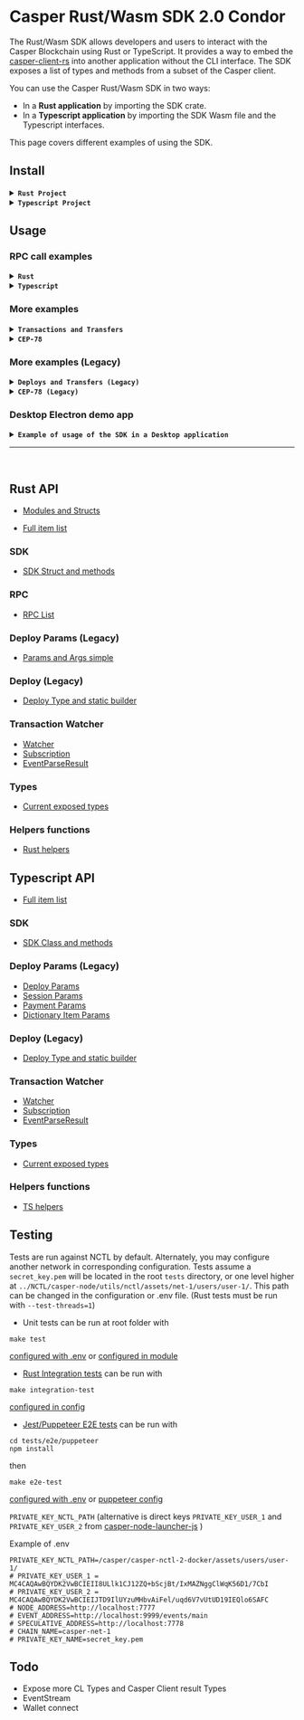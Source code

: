 # Casper Rust/Wasm SDK 2.0 Condor

The Rust/Wasm SDK allows developers and users to interact with the Casper Blockchain using Rust or TypeScript. It provides a way to embed the [casper-client-rs](https://github.com/casper-ecosystem/casper-client-rs) into another application without the CLI interface. The SDK exposes a list of types and methods from a subset of the Casper client.

You can use the Casper Rust/Wasm SDK in two ways:

- In a <strong>Rust application</strong> by importing the SDK crate.
- In a <strong>Typescript application</strong> by importing the SDK Wasm file and the Typescript interfaces.

This page covers different examples of using the SDK.

## Install

<details>
  <summary><strong><code>Rust Project</code></strong></summary>

## Rust Project

Add the SDK as a dependency of your project:

> Cargo.toml

```toml
casper-rust-wasm-sdk = { version = "2.0.0", git = "https://github.com/casper-ecosystem/rustSDK.git" }
```

## Usage

> main.rs

```rust
use casper_rust_wasm_sdk::{types::verbosity::Verbosity, SDK};

let sdk = SDK::new(
  Some("https://rpc.testnet.casperlabs.io".to_string()),
  Some(Verbosity::High)
);
```

</details>

<details>
  <summary><strong><code>Typescript Project</code></strong></summary>

## Typescript Project

You can directly use the content of the [pkg folder](pkg/) for a browser project or [pkg-nodejs](pkg-nodejs/) for a Node project.

Or you can use the [TODO][npm package](https://todo)

#### Build package with Wasm pack

If you want to compile the Wasm package from Rust you may need to install `wasm-pack` for ease of use.

```shell
curl https://rustwasm.github.io/wasm-pack/installer/init.sh -sSf | sh
```

```shell
$ make prepare
$ make pack
```

This will create a `pkg` and `pkg-nodejs` containing the Typescript interfaces. You can find more details about building the SDK for Javascript with `wasm-pack` in the [wasm-pack documention](https://rustwasm.github.io/docs/wasm-pack/commands/build.html).

This folder contains a Wasm binary, a JS wrapper file, Typescript types definitions, and a package.json file that you can load in your project.

```shell
$ tree pkg
pkg
├── casper_rust_wasm_sdk_bg.wasm
├── casper_rust_wasm_sdk_bg.wasm.d.ts
├── casper_rust_wasm_sdk.d.ts
├── casper_rust_wasm_sdk.js
├── LICENSE
├── package.json
└── README.md
```

## Usage

<details>
  <summary><strong><code>React</code></strong></summary>

## Web React

> package.json

```json
{
  "name": "my-react-app",
  "dependencies": {
    // This path is relative
    "casper-sdk": "file:pkg", // [TODO] Npm package
    ...
}
```

The React app needs to load the Wasm file through a dedicated `init()` method as per this example:

> App.tsx

```ts
import init, {
  SDK,
  Verbosity,
} from 'casper-sdk';

const node_address = 'https://rpc.testnet.casperlabs.io';
const verbosity = Verbosity.High;

function App() {
  const [wasm, setWasm] = useState(false);
  const fetchWasm = async () => {
    await init();
    setWasm(true);
  };

  useEffect(() => {
    initApp(); // take care here to initiate app only once and not on every effect
  }, []);

  const initApp = async () => {
  if (!wasm) {
    await fetchWasm();
  };

  const sdk = new SDK(node_address, verbosity);
  console.log(sdk);
  ...
}
```

#### Frontend React example

You can look at a very basic example of usage in the [React example app](examples/frontend/react/src/App.tsx).

```shell
$ cd ./examples/frontend/react
$ npm install
$ npm start
```

</details>
<details>
  <summary><strong><code>Angular</code></strong></summary>

## Web Angular

> package.json

```json
{
  "name": "my-angular-app",
  "dependencies": {
    // This path is relative
    "casper-sdk": "file:pkg", // [TODO] Npm package
    ...
}
```

The Angular app needs to load the Wasm file through a dedicated `init()` method as per this example. You can import it into a component through a service but it is advised to import it through a factory with the injection token [APP_INITIALIZER](https://angular.io/api/core/APP_INITIALIZER).

> wasm.factory.ts

```js
import init, { SDK, Verbosity } from 'casper-sdk';

export const SDK_TOKEN = new InjectionToken() < SDK > 'SDK';
export const WASM_ASSET_PATH =
  new InjectionToken() < string > 'wasm_asset_path';
export const NODE_ADDRESS = new InjectionToken() < string > 'node_address';
export const VERBOSITY = new InjectionToken() < Verbosity > 'verbosity';

type Params = {
  wasm_asset_path: string,
  node_address: string,
  verbosity: Verbosity,
};

export const fetchWasmFactory = async (params: Params): Promise<SDK> => {
  const wasm = await init(params.wasm_asset_path);
  return new SDK(params.node_address, params.verbosity);
};
```

> wasm.module.ts

```ts
import { NgModule } from '@angular/core';
import { CommonModule } from '@angular/common';
import { SDK_TOKEN, fetchWasmFactory, provideSafeAsync } from './wasm.factory';

const providers = provideSafeAsync(SDK_TOKEN, fetchWasmFactory);

@NgModule({
  imports: [CommonModule],
  providers,
})
export class WasmModule {}
```

You can look at a basic example of factory usage in the [Angular example app](examples/frontend/angular/libs/util/services/wasm/src/lib/wasm.factory.ts).

Add the SDK Wasm file to the assets of your project with the path parameter being ` wasm_asset_path:'assets/casper_rust_wasm_sdk_bg.wasm'`, Angular will then copy the file from `pkg` in `assets` on build making it available for the fetch Wasm factory.

> project.json

```json
"assets": [
  ...,
  {
    "input": "pkg",
    "glob": "casper_rust_wasm_sdk_bg.wasm",
    "output": "assets"
  }
]
```

#### Frontend Angular example

You can look at a more advanced example of usage in the [Angular example app](examples/frontend/angular/src/app/app.component.ts).

```shell
$ cd ./examples/frontend/angular
$ npm install
$ npm start
$ npm build
```

</details>

<details>
  <summary><strong><code>Node</code></strong></summary>

## Desktop Node

> package.json

```json
{
  "name": "my-node-app",
  "dependencies": {
    // This path is relative
    "casper-sdk": "file:pkg-nodejs", // [TODO] Npm package
    ...
}
```

The Node app loads the SDK with `require()`. You can find more details about building the SDK for [Node with wasm-pack](https://rustwasm.github.io/docs/wasm-bindgen/reference/deployment.html#nodejs).
Note that this method requires a version of Node.js with WebAssembly support, which is currently Node 8 and above.

> index.ts

```ts
// with require
const casper_sdk = require('casper-sdk');
const { SDK } = casper_sdk;

// or with import
import { SDK } from 'casper-sdk';

const node_address = 'https://rpc.integration.casperlabs.io';
const sdk = new SDK(node_address);
console.log(sdk);
```

#### Desktop Node example

You can look at a very basic example of usage in the [Node example app](examples/desktop/node/index.ts).

```shell
$ cd ./examples/desktop/node
$ npm install
$ npm start
```

</details>

</details>

## Usage

### RPC call examples

<details>
  <summary><strong><code>Rust</code></strong></summary>
<br>

You can find all RPC methods on the [RPC doc](https://casper-ecosystem.github.io/rustSDK/juliet/api-rust/casper_rust_wasm_sdk/rpcs/). Below are several examples of RPC methods intended for use on Testnet.

#### Get transaction by transaction hash

```rust
use casper_rust_wasm_sdk::types::{
    transaction::Transaction, transaction_hash::TransactionHash,
};

let transaction_hash =
    TransactionHash::new("a8778b2e4bd1ad02c168329a1f6f3674513f4d350da1b5f078e058a3422ad0b9")
        .unwrap();

let finalized_approvals = true;
let get_transaction = sdk
    .get_transaction(transaction_hash, Some(finalized_approvals), None, None)
    .await;

let transaction: Transaction = get_transaction.unwrap().result.transaction.into();
let timestamp = transaction.timestamp();
let header = transaction.header();
let hash = transaction.hash();
println!("{timestamp} {header} {hash}");
```

#### Get deploy by deploy hash (legacy)

```rust
use casper_rust_wasm_sdk::types::deploy_hash::DeployHash;

let deploy_hash =
    DeployHash::new("a8778b2e4bd1ad02c168329a1f6f3674513f4d350da1b5f078e058a3422ad0b9")
        .unwrap();

let finalized_approvals = true;
let get_deploy = sdk
    .get_deploy(deploy_hash, Some(finalized_approvals), None, None)
    .await;

let deploy = get_deploy.unwrap().result.deploy;
let deploy_header = deploy.header();
let timestamp = deploy_header.timestamp();
println!("{timestamp}");
```

#### Get auction state information

```rust
let get_auction_info = sdk.get_auction_info(None, None, None).await;

let auction_state = get_auction_info.unwrap().result.auction_state;
let state_root_hash = auction_state.state_root_hash();
println!("{:?}", state_root_hash);
let block_height = auction_state.block_height();
println!("{block_height}");
```

#### Get peers from the network

```rust
let get_peers = sdk.get_peers(None, None).await;

let peers = get_peers.unwrap().result.peers;
for peer in &peers {
    println!("{:?}", peer)
}
```

#### Get the latest block information

```rust
let get_block = sdk.get_block(None, None, None).await;

let get_block = sdk.get_block(None, None, None).await;

let block = get_block.unwrap().result.block.unwrap();
let block_hash = block.hash();
println!("{:?}", block_hash);
```

You can find more examples by reading [Rust integration tests](./tests/integration/rust/).

</details>

<details>
  <summary><strong><code>Typescript</code></strong></summary>
<br>

You can find all RPC methods on the [RPC doc](https://casper-ecosystem.github.io/rustSDK/juliet/api-wasm/classes/SDK.html). Below are several examples of RPC methods intended for use on Testnet.

#### Get transaction by transaction hash

```ts
import { Transaction } from 'casper-sdk';

const transaction_hash_as_string =
  '94b3e6253a4448138fb8b637bd0ca0604270d2f5664f7c221d67eae568fcd668';
const finalized_approvals = true;

const get_transaction_options = sdk.get_transaction_options({
  transaction_hash_as_string,
  finalized_approvals,
});

const transaction_result = await sdk.get_transaction(get_transaction_options);

const transaction: Transaction = transaction_result.transaction;
const timestamp = transaction.timestamp();
const header = transaction.header();
const hash = transaction.hash.toString();
console.log(timestamp, header, hash);
```

#### Get deploy by deploy hash (legacy)

```ts
import { Deploy } from 'casper-sdk';

const deploy_hash_as_string =
  'a8778b2e4bd1ad02c168329a1f6f3674513f4d350da1b5f078e058a3422ad0b9';
const finalized_approvals = true;

const get_deploy_options = sdk.get_deploy_options({
  deploy_hash_as_string,
  finalized_approvals,
});

const deploy_result = await sdk.get_deploy(get_deploy_options);

const deploy: Deploy = deploy_result.deploy;
const timestamp = deploy.timestamp();
const header = deploy.toJson().header; // DeployHeader type not being exposed right now by the SDK you can convert every type to JSON
console.log(timestamp, header);
```

#### Get auction state information

```ts
const get_auction_info = await sdk.get_auction_info();

const auction_state = get_auction_info.auction_state;
const state_root_hash = auction_state.state_root_hash.toString();
const block_height = auction_state.block_height.toString();
console.log(state_root_hash, block_height);
```

#### Get peers from the network

```ts
const get_peers = await sdk.get_peers();

const peers = get_peers.peers;
peers.forEach((peer) => {
  console.log(peer);
});
```

#### Get the latest block information

```ts
const get_block = await sdk.get_block();

let block = get_block.block;
let block_hash = block.hash;
console.log(block_hash);
```

You can find more examples in the [Angular example app](examples/frontend/angular/src/app/app.component.ts) or in the [React example app](examples/frontend/react/src/App.tsx) or by reading [Puppeteer e2e tests](./tests/e2e/).

</details>

### More examples

<details>
  <summary><strong><code>Transactions and Transfers</code></strong></summary>
<br>

<details>
    <summary>Making a <strong>Transfer</strong> transaction</summary>

#### Rust

```rust
use casper_rust_wasm_sdk::types::deploy_params::{
    deploy_str_params::DeployStrParams, payment_str_params::PaymentStrParams,
};

pub const CHAIN_NAME: &str = "integration-test";
pub const PUBLIC_KEY: &str =
    "0169d8d607f3ba04c578140398ceb1bd5296c653f965256bd7097982b9026c5129";
pub const PAYMENT_AMOUNT: &str = "100000000";
pub const TRANSFER_AMOUNT: &str = "2500000000";
pub const TTL: &str = "1h";
pub const TARGET_ACCOUNT: &str =
    "018f2875776bc73e416daf1cf0df270efbb52becf1fc6af6d364d29d61ae23fe44";

let transaction_params = TransactionStrParams::default();
transaction_params.set_chain_name(CHAIN_NAME);
transaction_params.set_initiator_addr(PUBLIC_KEY);
transaction_params.set_ttl(Some(TTL.to_string()));

let make_transfer_transaction = sdk
    .make_transfer_transaction(
        None, // optional maybe_source
        TARGET_ACCOUNT,
        TRANSFER_AMOUNT,
        transaction_params,
        None, // optional transfer_id
    )
    .unwrap();
println!("{:?}", make_transfer_transaction.timestamp());
```

#### Typescript

```ts
import { DeployStrParams, PaymentStrParams, getTimestamp } from 'casper-sdk';

const chain_name = 'integration-test';
const public_key =
  '0169d8d607f3ba04c578140398ceb1bd5296c653f965256bd7097982b9026c5129';
const private_key = undefined;
const timestamp = getTimestamp(); // or Date.now().toString(); // or undefined
const ttl = '1h'; // or undefined
const payment_amount = '100000000';
const transfer_amount = '2500000000';
const target_account =
  '0187adb3e0f60a983ecc2ddb48d32b3deaa09388ad3bc41e14aeb19959ecc60b54';

const transaction_params = new TransactionStrParams(
  chain_name,
  public_key,
  private_key,
  timestamp,
  ttl
);

const make_transfer_transaction = sdk.make_transfer_transaction(
  undefined, // Optional maybe_source
  target_account,
  transfer_amount,
  transaction_params
);
const make_transfer_transaction_as_json = make_transfer_transaction.toJson();
console.log(make_transfer_transaction_as_json);
```

</details>

<details>
    <summary>Sending a <strong>Transfer</strong> transaction (alias for: make + put)</summary>
<br>

Sends a [`Transfer Transaction`] to the network for execution. (Alias for make_transfer_transaction + put_transaction)

#### Rust

```rust
use casper_rust_wasm_sdk::types::deploy_params::{
    deploy_str_params::DeployStrParams, payment_str_params::PaymentStrParams,
};

pub const CHAIN_NAME: &str = "integration-test";
pub const PUBLIC_KEY: &str =
    "0169d8d607f3ba04c578140398ceb1bd5296c653f965256bd7097982b9026c5129";
pub const PRIVATE_KEY: &str = r#"-----BEGIN PRIVATE KEY-----
-----END PRIVATE KEY-----"#;
pub const PAYMENT_AMOUNT: &str = "100000000";
pub const TRANSFER_AMOUNT: &str = "2500000000";
pub const TTL: &str = "1h";
pub const TARGET_ACCOUNT: &str =
    "018f2875776bc73e416daf1cf0df270efbb52becf1fc6af6d364d29d61ae23fe44";

let transaction_params = TransactionStrParams::default();
transaction_params.set_chain_name(CHAIN_NAME);
transaction_params.set_secret_key(PRIVATE_KEY);
transaction_params.set_ttl(Some(TTL.to_string()));

let transfer = sdk
    .transfer_transaction(
        None, // optional maybe_source
        TARGET_ACCOUNT,
        TRANSFER_AMOUNT,
        transaction_params,
        None, // optional transfer_id
        None,
        None,
    )
    .await;
println!("{:?}", transfer.as_ref().unwrap().result.transaction_hash);
```

#### Typescript

```ts
import {
  Transaction,
  TransactionStrParams,
  TransactionBuilderParams,
  getTimestamp,
} from 'casper-sdk';

const chain_name = 'casper-net-1';
const public_key =
  '0169d8d607f3ba04c578140398ceb1bd5296c653f965256bd7097982b9026c5129';
const private_key = `-----BEGIN PRIVATE KEY-----
-----END PRIVATE KEY-----`;
const timestamp = getTimestamp(); // or Date.now().toString(); // or undefined
const ttl = '1h'; // or undefined
const payment_amount = '100000000';
const transfer_amount = '2500000000';
const target_account =
  '0187adb3e0f60a983ecc2ddb48d32b3deaa09388ad3bc41e14aeb19959ecc60b54';

const transaction_params = new TransactionStrParams(
  chain_name,
  public_key,
  private_key,
  timestamp,
  ttl
);

const transfer_transaction_result = await sdk.transfer_transaction(
  undefined, // Optional maybe_source
  transfer_amount,
  target_account,
  transaction_params
);
const transfer_transaction_result_as_json =
  transfer_transaction_result.toJson();
console.log(transfer_transaction_result_as_json);
```

</details>

<details>
    <summary>Making a <strong>Session</strong> transaction</summary>

#### Rust

```rust
use casper_rust_wasm_sdk::types::transaction_params::transaction_str_params::TransactionStrParams;

pub const CHAIN_NAME: &str = "integration-test";
pub const PUBLIC_KEY: &str =
    "0169d8d607f3ba04c578140398ceb1bd5296c653f965256bd7097982b9026c5129";
pub const PAYMENT_AMOUNT: &str = "5000000000";
pub const CONTRACT_HASH: &str =
    "hash-5be5b0ef09a7016e11292848d77f539e55791cb07a7012fbc336b1f92a4fe743";
pub const ENTRY_POINT: &str = "set_variables";
pub const TTL: &str = "1h";

let transaction_params = TransactionStrParams::default();
transaction_params.set_chain_name(CHAIN_NAME);
transaction_params.set_initiator_addr(initiator_addr);
transaction_params.set_secret_key(PRIVATE_KEY);
transaction_params.set_ttl(Some(TTL.to_string()));
transaction_params.set_payment_amount(PAYMENT_AMOUNT);

let builder_params = TransactionBuilderParams::new_invocable_entity(CONTRACT_HASH, ENTRY_POINT);

let transaction = sdk
    .transaction(builder_params, transaction_params, None, None)
    .await;
println!(
    "{:?}",
    transaction.as_ref().unwrap().result.transaction_hash
);
```

#### Typescript

```ts
import {
  Transaction,
  TransactionStrParams,
  TransactionBuilderParams,
} from 'casper-sdk';

const chain_name = 'integration-test';
const public_key =
  '0169d8d607f3ba04c578140398ceb1bd5296c653f965256bd7097982b9026c5129';
const payment_amount = '5000000000';
const contract_hash =
  'hash-5be5b0ef09a7016e11292848d77f539e55791cb07a7012fbc336b1f92a4fe743';

const deploy_params = new DeployStrParams(chain_name, public_key);

const session_params = new SessionStrParams();
session_params.session_hash = contract_hash;
session_params.session_entry_point = 'set_variables';

const transaction_params = new TransactionStrParams(chain_name, public_key);
transaction_params.payment_amount = payment_amount;

let builder_params = TransactionBuilderParams.newInvocableEntity(
  contract_hash,
  entry_point
);

const transaction = sdk.make_transaction(builder_params, transaction_params);
const transaction_as_json = transaction.toJson();
console.log(transaction_as_json);
```

</details>

<details>
    <summary>Sending a <strong>Session</strong> transaction (alias for: make + put)</summary>
<br>

Sends a [`Transaction`] to the network for execution. (Alias for make_transaction + put_transaction)

#### Rust

```rust
let sdk = SDK::new(
    Some("http://127.0.0.1:11101".to_string()),
    Some(Verbosity::High),
);

use casper_rust_wasm_sdk::types::transaction_params::transaction_str_params::TransactionStrParams;

pub const CHAIN_NAME: &str = "casper-net-1";
pub const PUBLIC_KEY: &str =
    "0169d8d607f3ba04c578140398ceb1bd5296c653f965256bd7097982b9026c5129";
pub const PRIVATE_KEY: &str = r#"-----BEGIN PRIVATE KEY-----
-----END PRIVATE KEY-----"#;
pub const PAYMENT_AMOUNT: &str = "5000000000";
pub const CONTRACT_HASH: &str =
    "hash-6646c99b3327954b47035bbc31343d9d96a833a9fc9c8c6d809b29f2482b0abf";
pub const ENTRY_POINT: &str = "set_variables";
pub const TTL: &str = "1h";

let transaction_params = TransactionStrParams::default();
transaction_params.set_chain_name(CHAIN_NAME);
transaction_params.set_initiator_addr(initiator_addr);
transaction_params.set_secret_key(PRIVATE_KEY);
transaction_params.set_ttl(Some(TTL.to_string()));
transaction_params.set_payment_amount(PAYMENT_AMOUNT);

let builder_params = TransactionBuilderParams::new_invocable_entity(CONTRACT_HASH, ENTRY_POINT);

let transaction = Transaction::new_session(builder_params, transaction_params).unwrap();

let put_transaction = sdk.put_transaction(transaction, None, None).await;
println!(
    "{:?}",
    put_transaction.as_ref().unwrap().result.transaction_hash
);
```

#### Typescript

```ts
import {
  Transaction,
  TransactionStrParams,
  TransactionBuilderParams,
} from 'casper-sdk';

const chain_name = 'casper-net-1';
const public_key =
  '0169d8d607f3ba04c578140398ceb1bd5296c653f965256bd7097982b9026c5129';
const private_key = `-----BEGIN PRIVATE KEY-----
-----END PRIVATE KEY-----`;
const payment_amount = '5000000000';
const contract_hash =
  'hash-5be5b0ef09a7016e11292848d77f539e55791cb07a7012fbc336b1f92a4fe743';
const entry_point = 'set_variables';

const transaction_params = new TransactionStrParams(
  chain_name,
  public_key,
  private_key
);
transaction_params.payment_amount = payment_amount;
let builder_params = TransactionBuilderParams.newInvocableEntity(
  contract_hash,
  entry_point
);

const transaction_result = await sdk.transaction(
  builder_params,
  transaction_params
);
const transaction_result_as_json = transaction_result.toJson();
console.log(transaction_result_as_json);
```

</details>

<details>
    <summary><strong>Put</strong> Transaction</summary>

#### Rust

Puts a [`Transaction`] to the network for execution.

```rust
use casper_rust_wasm_sdk::types::transaction_params::transaction_str_params::TransactionStrParams;

pub const CHAIN_NAME: &str = "casper-net-1";
pub const PRIVATE_KEY: &str = r#"-----BEGIN PRIVATE KEY-----
-----END PRIVATE KEY-----"#;
let initiator_addr: &str = &public_key_from_secret_key(PRIVATE_KEY).unwrap();
pub const PAYMENT_AMOUNT: &str = "5000000000";
pub const CONTRACT_HASH: &str =
    "hash-6646c99b3327954b47035bbc31343d9d96a833a9fc9c8c6d809b29f2482b0abf";
pub const ENTRY_POINT: &str = "set_variables";
pub const TTL: &str = "1h";

let transaction_params = TransactionStrParams::default();
transaction_params.set_chain_name(CHAIN_NAME);
transaction_params.set_initiator_addr(initiator_addr); // sender account
transaction_params.set_secret_key(PRIVATE_KEY);
transaction_params.set_ttl(Some(TTL.to_string())); // optional TTL
transaction_params.set_payment_amount(PAYMENT_AMOUNT);

let builder_params = TransactionBuilderParams::new_invocable_entity(CONTRACT_HASH, ENTRY_POINT);

let transaction = Transaction::new_session(builder_params, transaction_params).unwrap();

let put_transaction = sdk.put_transaction(transaction, None, None).await;
println!(
    "{:?}",
    put_transaction.as_ref().unwrap().result.transaction_hash
);
```

Puts a [`Transfer Transaction`] to the network for execution.

```rust
use casper_rust_wasm_sdk::types::transaction_params::transaction_str_params::TransactionStrParams;

pub const CHAIN_NAME: &str = "casper-net-1";
pub const PRIVATE_KEY: &str = r#"-----BEGIN PRIVATE KEY-----
-----END PRIVATE KEY-----"#;
let initiator_addr: &str = &public_key_from_secret_key(PRIVATE_KEY).unwrap()
pub const PAYMENT_AMOUNT: &str = "100000000";
pub const TRANSFER_AMOUNT: &str = "2500000000";
pub const TARGET_ACCOUNT: &str =
    "018f2875776bc73e416daf1cf0df270efbb52becf1fc6af6d364d29d61ae23fe44";
pub const TTL: &str = "1h";

let transaction_params = TransactionStrParams::default();
transaction_params.set_chain_name(CHAIN_NAME);
transaction_params.set_initiator_addr(initiator_addr);
transaction_params.set_secret_key(PRIVATE_KEY);
transaction_params.set_ttl(TTL);

let transfer_transaction = Transaction::new_transfer(
    None,
    TARGET_ACCOUNT,
    TRANSFER_AMOUNT,
    None,
    transaction_params,
)
.unwrap();

let put_transaction = sdk.put_transaction(transfer_transaction, None, None).await;
println!(
    "{:?}",
    put_transaction.as_ref().unwrap().result.transaction_hash
);
```

#### Typescript

Puts a [`Transaction`] to the network for execution.

```ts
import {
  Transaction,
  TransactionStrParams,
  TransactionBuilderParams,
} from 'casper-sdk';

const chain_name = 'casper-net-1';
const public_key =
  '0169d8d607f3ba04c578140398ceb1bd5296c653f965256bd7097982b9026c5129';
const private_key = `-----BEGIN PRIVATE KEY-----
-----END PRIVATE KEY-----`;
const payment_amount = '5000000000';
const contract_hash =
  'hash-5be5b0ef09a7016e11292848d77f539e55791cb07a7012fbc336b1f92a4fe743';
const entry_point = 'set_variables';

const transaction_params = new TransactionStrParams(
  chain_name,
  public_key,
  private_key
);
transaction_params.payment_amount = payment_amount;

let builder_params = TransactionBuilderParams.newInvocableEntity(
  contract_hash,
  entry_point
);

const transaction = Transaction.newSession(builder_params, transaction_params);
const put_transaction_result = await sdk.put_transaction(transaction);
const put_transaction_result_as_json = put_transaction_result.toJson();
console.log(put_transaction_result_as_json);
```

Puts a [`Transfer Transaction`] to the network for execution.

```ts
import {
  Transaction,
  TransactionStrParams,
  TransactionBuilderParams,
} from 'casper-sdk';

const chain_name = 'casper-net-1';
const public_key =
  '0169d8d607f3ba04c578140398ceb1bd5296c653f965256bd7097982b9026c5129';
const private_key = `-----BEGIN PRIVATE KEY-----
-----END PRIVATE KEY-----`;
const payment_amount = '100000000';
const transfer_amount = '2500000000';
const target_account =
  '0187adb3e0f60a983ecc2ddb48d32b3deaa09388ad3bc41e14aeb19959ecc60b54';

const transfer_params = new TransactionStrParams(
  chain_name,
  public_key,
  private_key
);

const transfer_transaction = Transaction.newTransfer(
  undefined, // optional maybe_source
  target_account,
  transfer_amount,
  undefined, // optional transfer_id
  transfer_params
);

const put_transaction_result = await sdk.put_transaction(transfer_transaction);
const put_transaction_result_as_json = put_transaction_result.toJson();
console.log(put_transaction_result_as_json);
```

</details>

<details>
    <summary><strong>Sign</strong> Transaction</summary>

#### Rust

```rust
pub const PRIVATE_KEY: &str = "MC4CAQAwBQYDK2VwBCIEII8ULlk1CJ12ZQ+bScjBt/IxMAZNggClWqK56D1/7CbI";
... //  same code as 'Making a Session/Transfer Transaction' example
let unsigned_transaction = sdk.make_transaction(builder_params, transaction_params).unwrap();
let signed_transaction = sdk.sign_transaction(unsigned_transaction, PRIVATE_KEY);
```

#### Typescript

```ts
const private_key = 'MC4CAQAwBQYDK2VwBCIEII8ULlk1CJ12ZQ+bScjBt/IxMAZNggClWqK56D1/7CbI';
... //  same code as 'Making a Session/Transfer Transaction' example
const unsigned_transaction = sdk.make_transaction(builder_params, transaction_params);
const signed_transaction = unsigned_transaction.sign(private_key);
```

</details>

<details>
    <summary><strong>Wait</strong> Transaction</summary>

#### Rust

Developers using Rust can utilize the wait_transaction function to wait for a specific transaction event. This is achieved by providing the desired event URL, transaction hash, and an optional timeout duration. Once the transaction is processed, the resulting data, such as the transaction's cost, can be easily accessed and utilized in subsequent logic.

```rust
pub const DEFAULT_EVENT_ADDRESS: &str = "http://127.0.0.1:18101/events/main";

let transaction_hash = "c94ff7a9f86592681e69c1d8c2d7d2fed89fd1a922faa0ae74481f8458af2ee4";

let timeout_duration = None; // Some(30000) for 30s instead of default timeout duration of 60s

// Wait for transaction
let event_parse_result = sdk
    .wait_transaction(DEFAULT_EVENT_ADDRESS, &transaction_hash, timeout_duration)
    .await
    .unwrap();
let transaction_processed = event_parse_result.body.unwrap().get_transaction_processed();
println!("{:?}", transaction_processed);
```

#### Typescript

In TypeScript, the waitTransaction function provides a similar capability to wait for a specific transaction event. Developers can leverage this function by specifying the event address, transaction hash, and an optional timeout duration. The received EventParseResult object can then be processed to extract valuable information, such as the cost of the transaction.

```ts
const events_address = 'http://127.0.0.1:18101/events/main';

const transaction_hash =
  'c94ff7a9f86592681e69c1d8c2d7d2fed89fd1a922faa0ae74481f8458af2ee4';

const timeout_duration = undefined; // 30000 for 30s instead of default timeout duration of 60s

// Wait for transaction
const eventParseResult: EventParseResult = await sdk.waitTransaction(
  events_address,
  install_result_as_json.transaction_hash,
  timeout_duration
);
console.log(eventParseResult.body.transaction_processed);
const cost =
  eventParseResult.body?.transaction_processed?.execution_result.Success?.cost;
console.log(`transaction cost ${cost}`);
```

</details>

<details>
    <summary><strong>Watch</strong> Transaction</summary>

#### Rust

The watch_transaction functionality facilitates actively monitoring transaction events. By creating a transaction watcher, developers can subscribe to specific transaction hashes and define custom callback functions to handle these events. The watcher is then started, and as transaction events occur, the specified callback functions are executed. This mechanism enables real-time responsiveness to transaction events within Rust applications.

```rust
use casper_rust_wasm_sdk::transaction_watcher::watcher::{
    Subscription, EventHandlerFn,
};

pub const DEFAULT_EVENT_ADDRESS: &str = "http://127.0.0.1:18101/events/main";

let transaction_hash = "c94ff7a9f86592681e69c1d8c2d7d2fed89fd1a922faa0ae74481f8458af2ee4";

let timeout_duration = None; // Some(30000) for 30s instead of default timeout duration of 60s

// Creates a watcher instance
let mut watcher = sdk.watch_transaction(DEFAULT_EVENT_ADDRESS, timeout_duration);

// Create a callback function handler of your design
let event_handler_fn = get_event_handler_fn(transaction_hash.to_string());

let mut subscriptions: Vec<Subscription> = vec![];
subscriptions.push(Subscription::new(
    transaction_hash.to_string(),
    EventHandlerFn::new(event_handler_fn),
));

// Subscribe and start watching
let _ = watcher.subscribe(subscriptions);
let results = watcher.start().await;
watcher.stop();
println!("{:?}", results);
```

#### Typescript

Similarly, TypeScript developers can utilize the watchTransaction function to actively watch for transaction events on the Casper blockchain. By creating a transaction watcher and defining callback functions, developers can subscribe to specific transaction hashes and respond dynamically as events unfold.

```ts
import { EventParseResult, Subscription } from 'casper-sdk';

const events_address = 'http://127.0.0.1:18101/events/main';

const transaction_hash =
  'c94ff7a9f86592681e69c1d8c2d7d2fed89fd1a922faa0ae74481f8458af2ee4';

// Creates a watcher instance
const watcher = sdk.watchTransaction(events_address);

// Create a callback function handler of your design
const getEventHandlerFn = (transactionHash: string) => {
  const eventHandlerFn = (eventParseResult: EventParseResult) => {
    console.log(`callback for ${transactionHash}`);
    if (eventParseResult.err) {
      return false;
    } else if (
      eventParseResult.body?.transaction_processed?.execution_result.Success
    ) {
      console.log(
        eventParseResult.body?.transaction_processed?.execution_result.Success
      );
      return true;
    } else {
      console.error(
        eventParseResult.body?.transaction_processed?.execution_result.Failure
      );
      return false;
    }
  };
  return eventHandlerFn;
};

const eventHandlerFn = getEventHandlerFn(transaction_hash);

const subscription: Subscription = new Subscription(
  transaction_hash,
  eventHandlerFn
);
const subscriptions: Subscription[] = [subscription];

// Subscribe and start watching
watcher.subscribe(subscriptions);
const results = await watcher.start();
watcher.stop();
console.log(results);
```

</details>

</details>

<details>
    <summary><strong><code>CEP-78</code></strong></summary>

#### Install

- <strong>Rust</strong>

```rust
use casper_rust_wasm_sdk::{
    helpers::json_pretty_print,
    types::{
        transaction_hash::TransactionHash,
        transaction_params::transaction_str_params::TransactionStrParams,
    },
};

pub const CHAIN_NAME: &str = "casper-net-1";
pub const PUBLIC_KEY: &str =
    "0169d8d607f3ba04c578140398ceb1bd5296c653f965256bd7097982b9026c5129";
pub const PRIVATE_KEY: &str = r#"-----BEGIN PRIVATE KEY-----
-----END PRIVATE KEY-----"#;
pub const ARGS_JSON: &str = r#"[
{"name": "collection_name", "type": "String", "value": "enhanced-nft-1"},
{"name": "collection_symbol", "type": "String", "value": "ENFT-1"},
{"name": "total_token_supply", "type": "U64", "value": 10},
{"name": "ownership_mode", "type": "U8", "value": 0},
{"name": "nft_kind", "type": "U8", "value": 1},
{"name": "allow_minting", "type": "Bool", "value": true},
{"name": "owner_reverse_lookup_mode", "type": "U8", "value": 0},
{"name": "nft_metadata_kind", "type": "U8", "value": 2},
{"name": "identifier_mode", "type": "U8", "value": 0},
{"name": "metadata_mutability", "type": "U8", "value": 0},
{"name": "events_mode", "type": "U8", "value": 1}
]"#;
pub const PAYMENT_AMOUNT_CONTRACT_CEP78: &str = "500000000000";
pub const CEP78_CONTRACT: &str = "cep78.wasm";
pub const DEPLOY_TIME: Duration = time::Duration::from_millis(45000);
pub const DEFAULT_EVENT_ADDRESS: &str = "http://127.0.0.1:18101/events/main";

let transaction_params = TransactionStrParams::default();
transaction_params.set_chain_name(CHAIN_NAME);
transaction_params.set_initiator_addr(PUBLIC_KEY);
transaction_params.set_secret_key(PRIVATE_KEY);
transaction_params.set_session_args_json(ARGS_JSON);
transaction_params.set_payment_amount(PAYMENT_AMOUNT_CONTRACT_CEP78);

let session_params = SessionStrParams::default();
session_params.set_session_args_json(ARGS_JSON);

let file_path = CEP78_CONTRACT;
let module_bytes = match read_wasm_file(file_path) {
    Ok(module_bytes) => module_bytes,
    Err(err) => {
        return Err(format!("Error reading file {}: {:?}", file_path, err));
    }
};

session_params.set_session_bytes(module_bytes.into());

let install = sdk
    .install(transaction_params, transaction_bytes.into(), None)
    .await;

let transaction_hash_result = install.as_ref().unwrap().result.transaction_hash;
println!("{:?}", transaction_hash_result);

let transaction_hash = TransactionHash::from(transaction_hash_result);
let transaction_hash_as_string = transaction_hash.to_string();
println!("wait transaction_hash {}", transaction_hash_as_string);
let event_parse_result: EventParseResult = sdk
    .wait_transaction(DEFAULT_EVENT_ADDRESS, &transaction_hash_as_string, None)
    .await
    .unwrap();
println!("{:?}", event_parse_result);

let finalized_approvals = true;
let deploy_hash = DeployHash::from(deploy_hash_result);
let get_transaction = sdk
    .get_transaction(deploy_hash, Some(finalized_approvals), None, None)
    .await.unwrap();
let result = json_pretty_print(
      get_transaction.result.transaction.approvals(),
      Some(Verbosity::Low),
  );
println!("approvals {result}");

let transaction_hash = get_transaction.result.transaction.hash();
let result = TransactionHash::from(transaction_hash).to_string();
println!("processed transaction hash {result}");
```

with

```rust
fn read_wasm_file(file_path: &str) -> Result<Vec<u8>, io::Error> {
    let root_path = Path::new("./wasm/");
    let path = root_path.join(file_path);
    let mut file = File::open(path)?;
    let mut buffer = Vec::new();
    file.read_to_end(&mut buffer)?;
    Ok(buffer)
}
```

- <strong>Typescript</strong>

```ts
import {
  ...
  TransactionStrParams,
  privateToPublicKey,
  Bytes,
} from 'casper-sdk';

const chain_name = 'casper-net-1';
  const private_key = `-----BEGIN PRIVATE KEY-----
-----END PRIVATE KEY-----`;
const initiator_addr = privateToPublicKey(secret_key);
const transaction_params = new TransactionStrParams(chain_name, initiator_addr, secret_key);
transaction_params.session_args_json = JSON.stringify([
  {"name": "collection_name", "type": "String", "value": "enhanced-nft-1"},
  {"name": "collection_symbol", "type": "String", "value": "ENFT-1"},
  {"name": "total_token_supply", "type": "U64", "value": 10},
  {"name": "ownership_mode", "type": "U8", "value": 0},
  {"name": "nft_kind", "type": "U8", "value": 1},
  {"name": "allow_minting", "type": "Bool", "value": true},
  {"name": "owner_reverse_lookup_mode", "type": "U8", "value": 0},
  {"name": "nft_metadata_kind", "type": "U8", "value": 2},
  {"name": "identifier_mode", "type": "U8", "value": 0},
  {"name": "metadata_mutability", "type": "U8", "value": 0},
  {"name": "events_mode", "type": "U8", "value": 1}
]);
transaction_params.payment_amount = '500000000000';

const buffer = await loadFile();
const wasm = buffer && new Uint8Array(buffer);
const wasmBuffer = wasm?.buffer;
if (!wasmBuffer) {
  console.error('Failed to read wasm file.');
  return;
}

const install_result = await sdk.install(
  transaction_params,
  Bytes.fromUint8Array(wasm)
);
const install_result_as_json = install_result.toJson();
console.log(install_result_as_json.transaction_hash);
```

with

```ts
async function loadFile() {
  try {
    const fileBuffer = await fs.readFile('cep78.wasm');
    return fileBuffer.buffer; // Returns an ArrayBuffer
  } catch (error) {
    throw new Error('Error reading file: ' + error.message);
  }
}
```

#### Mint

- <strong>Rust</strong>

```rust
use casper_rust_wasm_sdk::types::{
    transaction_hash::TransactionHash,
    transaction_params::transaction_str_params::TransactionStrParams,
};

pub const CHAIN_NAME: &str = "casper-net-1";
pub const PUBLIC_KEY: &str =
    "0169d8d607f3ba04c578140398ceb1bd5296c653f965256bd7097982b9026c5129";
pub const PRIVATE_KEY: &str = r#"-----BEGIN PRIVATE KEY-----
    -----END PRIVATE KEY-----"#;
pub const CONTRACT_HASH: &str =
    "hash-c12808431d490e2c463c2f968d0a4eaa0f9d57842508d9041aa42e2bd21eb96c";
pub const ENTRYPOINT_MINT: &str = "mint";
pub const TOKEN_OWNER: &str =
    "account-hash-878985c8c07064e09e67cc349dd21219b8e41942a0adc4bfa378cf0eace32611";
pub const PAYMENT_AMOUNT: &str = "5000000000";

let mut transaction_params = TransactionStrParams::default();
transaction_params.set_chain_name(CHAIN_NAME);
transaction_params.set_initiator_addr(PUBLIC_KEY);
transaction_params.set_secret_key(PRIVATE_KEY);
transaction_params.set_payment_amount(PAYMENT_AMOUNT);
let args = Vec::from([
    "token_meta_data:String='test_meta_data'".to_string(),
    format!("token_owner:Key='{TOKEN_OWNER}'").to_string(),
]);
transaction_params.set_session_args_simple(args);

let builder_params =
    TransactionBuilderParams::new_invocable_entity(CONTRACT_HASH, ENTRYPOINT_MINT);

let call_entrypoint = sdk
    .call_entrypoint(builder_params, transaction_params, None)
    .await;
let transaction_hash_result = call_entrypoint
    .as_ref()
    .unwrap()
    .result
    .transaction_hash;
let transaction_hash_string = TransactionHash::from(transaction_hash_result).to_string();
println!("watch transaction_hash {transaction_hash_string}");
```

- <strong>Typescript</strong>

```ts
import {
  ...
  TransactionStrParams,
  privateToPublicKey,
  Bytes,
} from 'casper-sdk';

const chain_name = 'casper-net-1';
const private_key = '';
const initiator_addr = privateToPublicKey(private_key);
const contract_hash =
  'hash-5be5b0ef09a7016e11292848d77f539e55791cb07a7012fbc336b1f92a4fe743';
const entry_point = 'mint';
const token_owner = 'account-hash-878985c8c07064e09e67cc349dd21219b8e41942a0adc4bfa378cf0eace32611';

const transaction_params = new TransactionStrParams(chain_name, initiator_addr, private_key);
transaction_params.session_args_simple = ["token_meta_data:String='test_meta_data'", `token_owner:Key='${token_owner}'`];
transaction_params.payment_amount = payment_amount;

let builder_params = TransactionBuilderParams.newInvocableEntity(contract_hash, entry_point);

const call_entrypoint_result = await sdk.call_entrypoint(
  builder_params,
  transaction_params
);
const call_entrypoint_result_as_json = call_entrypoint_result.toJson();
console.log(call_entrypoint_result_as_json.deploy_hash);
```

</details>

### More examples (Legacy)

<details>
  <summary><strong><code>Deploys and Transfers (Legacy)</code></strong></summary>
<br>

<details>
    <summary>Making a Transfer</summary>

#### Rust

```rust
use casper_rust_wasm_sdk::types::deploy_params::{
    deploy_str_params::DeployStrParams, payment_str_params::PaymentStrParams,
};

pub const CHAIN_NAME: &str = "integration-test";
pub const PUBLIC_KEY: &str =
    "0169d8d607f3ba04c578140398ceb1bd5296c653f965256bd7097982b9026c5129";
pub const PAYMENT_AMOUNT: &str = "100000000";
pub const TRANSFER_AMOUNT: &str = "2500000000";
pub const TTL: &str = "1h";
pub const TARGET_ACCOUNT: &str =
    "018f2875776bc73e416daf1cf0df270efbb52becf1fc6af6d364d29d61ae23fe44";

let deploy_params = DeployStrParams::new(
    CHAIN_NAME,
    PUBLIC_KEY,            // sender account
    None,                  // optional secret key to sign transfer deploy
    None,                  // optional timestamp
    Some(TTL.to_string()), // optional TTL
);

let payment_params = PaymentStrParams::default();
payment_params.set_payment_amount(PAYMENT_AMOUNT);

let make_transfer = sdk
    .make_transfer(
        TRANSFER_AMOUNT,
        TARGET_ACCOUNT, // target account
        None,           // optional transfer_id
        deploy_params,
        payment_params,
    )
    .unwrap();
println!("{:?}", make_transfer.header().timestamp());
```

#### Typescript

```ts
import { DeployStrParams, PaymentStrParams, getTimestamp } from 'casper-sdk';

const chain_name = 'integration-test';
const public_key =
  '0169d8d607f3ba04c578140398ceb1bd5296c653f965256bd7097982b9026c5129';
const private_key = undefined;
const timestamp = getTimestamp(); // or Date.now().toString(); // or undefined
const ttl = '1h'; // or undefined
const payment_amount = '100000000';
const transfer_amount = '2500000000';
const target_account =
  '0187adb3e0f60a983ecc2ddb48d32b3deaa09388ad3bc41e14aeb19959ecc60b54';

const deploy_params = new DeployStrParams(
  chain_name,
  public_key,
  private_key,
  timestamp,
  ttl
);

const payment_params = new PaymentStrParams(payment_amount);

const transfer_deploy = sdk.make_transfer(
  transfer_amount,
  target_account,
  undefined, // transfer_id
  deploy_params,
  payment_params
);
const transfer_deploy_as_json = transfer_deploy.toJson();
console.log(transfer_deploy_as_json);
```

</details>

<details>
    <summary>Transfer</summary>
<br>

Sends a [`Transfer Deploy`] to the network for execution. (Alias for make_transfer + put_deploy)

#### Rust

```rust
use casper_rust_wasm_sdk::types::deploy_params::{
    deploy_str_params::DeployStrParams, payment_str_params::PaymentStrParams,
};

pub const CHAIN_NAME: &str = "integration-test";
pub const PUBLIC_KEY: &str =
    "0169d8d607f3ba04c578140398ceb1bd5296c653f965256bd7097982b9026c5129";
pub const PRIVATE_KEY: &str = r#"-----BEGIN PRIVATE KEY-----
-----END PRIVATE KEY-----"#;
pub const PAYMENT_AMOUNT: &str = "100000000";
pub const TRANSFER_AMOUNT: &str = "2500000000";
pub const TTL: &str = "1h";
pub const TARGET_ACCOUNT: &str =
    "018f2875776bc73e416daf1cf0df270efbb52becf1fc6af6d364d29d61ae23fe44";

let deploy_params = DeployStrParams::new(
    CHAIN_NAME,
    PUBLIC_KEY, // sender account
    Some(PRIVATE_KEY.to_string()),
    None,                  // optional timestamp
    Some(TTL.to_string()), // optional TTL
);

let payment_params = PaymentStrParams::default();
payment_params.set_payment_amount(PAYMENT_AMOUNT);

let transfer = sdk
    .transfer(
        TRANSFER_AMOUNT,
        TARGET_ACCOUNT,
        None, // optional transfer_id
        deploy_params,
        payment_params,
        None,
        None,
    )
    .await;
println!("{:?}", transfer.as_ref().unwrap().result.deploy_hash);
```

#### Typescript

```ts
import { DeployStrParams, PaymentStrParams, getTimestamp } from 'casper-sdk';

const chain_name = 'casper-net-1';
const public_key =
  '0169d8d607f3ba04c578140398ceb1bd5296c653f965256bd7097982b9026c5129';
const private_key = `-----BEGIN PRIVATE KEY-----
-----END PRIVATE KEY-----`;
const timestamp = getTimestamp(); // or Date.now().toString(); // or undefined
const ttl = '1h'; // or undefined
const payment_amount = '100000000';
const transfer_amount = '2500000000';
const target_account =
  '0187adb3e0f60a983ecc2ddb48d32b3deaa09388ad3bc41e14aeb19959ecc60b54';

const deploy_params = new DeployStrParams(
  chain_name,
  public_key,
  private_key,
  timestamp,
  ttl
);

const payment_params = new PaymentStrParams(payment_amount);

const transfer_result = await sdk.transfer(
  transfer_amount,
  target_account,
  undefined, // transfer_id
  deploy_params,
  payment_params
);
const transfer_result_as_json = transfer_result.toJson();
console.log(transfer_result_as_json);
```

</details>

<details>
    <summary>Making a Deploy</summary>

#### Rust

```rust
use casper_rust_wasm_sdk::types::deploy_params::{
    deploy_str_params::DeployStrParams, payment_str_params::PaymentStrParams,
    session_str_params::SessionStrParams,
};

pub const CHAIN_NAME: &str = "integration-test";
pub const PUBLIC_KEY: &str =
    "0169d8d607f3ba04c578140398ceb1bd5296c653f965256bd7097982b9026c5129";
pub const PAYMENT_AMOUNT: &str = "5000000000";
pub const CONTRACT_HASH: &str =
    "hash-5be5b0ef09a7016e11292848d77f539e55791cb07a7012fbc336b1f92a4fe743";
pub const ENTRY_POINT: &str = "set_variables";
pub const TTL: &str = "1h";

let deploy_params = DeployStrParams::new(
    CHAIN_NAME,
    PUBLIC_KEY,            // sender account
    None,                  // optional secret key to sign deploy
    None,                  // optional timestamp
    Some(TTL.to_string()), // optional TTL
);

let session_params = SessionStrParams::default();
session_params.set_session_hash(CONTRACT_HASH);
session_params.set_session_entry_point(ENTRY_POINT);

let payment_params = PaymentStrParams::default();
payment_params.set_payment_amount(PAYMENT_AMOUNT);

let deploy = awaitsdk
    .make_deploy(deploy_params, session_params, payment_params)
    .unwrap();
println!("{:?}", deploy.header().timestamp());
```

#### Typescript

```ts
import {
  DeployStrParams,
  PaymentStrParams,
  SessionStrParams,
} from 'casper-sdk';

const chain_name = 'integration-test';
const public_key =
  '0169d8d607f3ba04c578140398ceb1bd5296c653f965256bd7097982b9026c5129';
const payment_amount = '5000000000';
const contract_hash =
  'hash-5be5b0ef09a7016e11292848d77f539e55791cb07a7012fbc336b1f92a4fe743';

const deploy_params = new DeployStrParams(chain_name, public_key);

const session_params = new SessionStrParams();
session_params.session_hash = contract_hash;
session_params.session_entry_point = 'set_variables';

const payment_params = new PaymentStrParams(payment_amount);

const deploy = sdk.make_deploy(deploy_params, session_params, payment_params);
const deploy_as_json = deploy.toJson();
console.log(deploy_as_json);
```

</details>

<details>
    <summary>Deploy</summary>
<br>

Sends a [`Deploy`] to the network for execution. (Alias for make_deploy + put_deploy)

#### Rust

```rust
let sdk = SDK::new(
    Some("http://127.0.0.1:11101".to_string()),
    Some(Verbosity::High),
);

use casper_rust_wasm_sdk::types::deploy_params::{
    deploy_str_params::DeployStrParams, payment_str_params::PaymentStrParams,
    session_str_params::SessionStrParams,
};

pub const CHAIN_NAME: &str = "casper-net-1";
pub const PUBLIC_KEY: &str =
    "0169d8d607f3ba04c578140398ceb1bd5296c653f965256bd7097982b9026c5129";
pub const PRIVATE_KEY: &str = r#"-----BEGIN PRIVATE KEY-----
-----END PRIVATE KEY-----"#;
pub const PAYMENT_AMOUNT: &str = "5000000000";
pub const CONTRACT_HASH: &str =
    "hash-6646c99b3327954b47035bbc31343d9d96a833a9fc9c8c6d809b29f2482b0abf";
pub const ENTRY_POINT: &str = "set_variables";
pub const TTL: &str = "1h";

let deploy_params = DeployStrParams::new(
    CHAIN_NAME,
    PUBLIC_KEY, // sender account
    Some(PRIVATE_KEY.to_string()),
    None,                  // optional timestamp
    Some(TTL.to_string()), // optional TTL
);

let session_params = SessionStrParams::default();
session_params.set_session_hash(CONTRACT_HASH);
session_params.set_session_entry_point(ENTRY_POINT);

let payment_params = PaymentStrParams::default();
payment_params.set_payment_amount(PAYMENT_AMOUNT);

let deploy = sdk
    .deploy(deploy_params, session_params, payment_params, None, None)
    .await;
println!("{:?}", deploy.as_ref().unwrap().result.deploy_hash);
```

#### Typescript

```ts
import {
  DeployStrParams,
  PaymentStrParams,
  SessionStrParams,
} from 'casper-sdk';

const chain_name = 'casper-net-1';
const public_key =
  '0169d8d607f3ba04c578140398ceb1bd5296c653f965256bd7097982b9026c5129';
const private_key = `-----BEGIN PRIVATE KEY-----
-----END PRIVATE KEY-----`;
const payment_amount = '5000000000';
const contract_hash =
  'hash-5be5b0ef09a7016e11292848d77f539e55791cb07a7012fbc336b1f92a4fe743';

const deploy_params = new DeployStrParams(chain_name, public_key, private_key);

const session_params = new SessionStrParams();
session_params.session_hash = contract_hash;
session_params.session_entry_point = 'set_variables';

const payment_params = new PaymentStrParams(payment_amount);

const deploy_result = await sdk.deploy(
  deploy_params,
  session_params,
  payment_params
);
const deploy_result_as_json = deploy_result.toJson();
console.log(deploy_result_as_json);
```

</details>

<details>
    <summary>Put Deploy</summary>

#### Rust

Puts a [`Deploy`] to the network for execution.

```rust
use casper_rust_wasm_sdk::types::{
    deploy::Deploy,
    deploy_params::{
        deploy_str_params::DeployStrParams, payment_str_params::PaymentStrParams,
        session_str_params::SessionStrParams,
    },
};

pub const CHAIN_NAME: &str = "casper-net-1";
pub const PUBLIC_KEY: &str =
    "0169d8d607f3ba04c578140398ceb1bd5296c653f965256bd7097982b9026c5129";
pub const PRIVATE_KEY: &str = r#"-----BEGIN PRIVATE KEY-----
-----END PRIVATE KEY-----"#;
pub const PAYMENT_AMOUNT: &str = "5000000000";
pub const CONTRACT_HASH: &str =
    "hash-6646c99b3327954b47035bbc31343d9d96a833a9fc9c8c6d809b29f2482b0abf";
pub const ENTRY_POINT: &str = "set_variables";
pub const TTL: &str = "1h";

let deploy_params = DeployStrParams::new(
    CHAIN_NAME,
    PUBLIC_KEY, // sender account
    Some(PRIVATE_KEY.to_string()),
    None,                  // optional timestamp
    Some(TTL.to_string()), // optional TTL
);

let session_params = SessionStrParams::default();
session_params.set_session_hash(CONTRACT_HASH);
session_params.set_session_entry_point(ENTRY_POINT);

let payment_params = PaymentStrParams::default();
payment_params.set_payment_amount(PAYMENT_AMOUNT);

let deploy =
    Deploy::with_payment_and_session(deploy_params, session_params, payment_params).unwrap();

let put_deploy = sdk.put_deploy(deploy, None, None).await;
println!("{:?}", put_deploy.as_ref().unwrap().result.deploy_hash);
```

Puts a [`Transfer Deploy`] to the network for execution.

```rust
use casper_rust_wasm_sdk::types::{
    deploy::Deploy,
    deploy_params::{deploy_str_params::DeployStrParams, payment_str_params::PaymentStrParams},
};

pub const CHAIN_NAME: &str = "casper-net-1";
pub const PUBLIC_KEY: &str =
    "0169d8d607f3ba04c578140398ceb1bd5296c653f965256bd7097982b9026c5129";
pub const PRIVATE_KEY: &str = r#"-----BEGIN PRIVATE KEY-----
-----END PRIVATE KEY-----"#;
pub const PAYMENT_AMOUNT: &str = "100000000";
pub const TRANSFER_AMOUNT: &str = "2500000000";
pub const TARGET_ACCOUNT: &str =
    "018f2875776bc73e416daf1cf0df270efbb52becf1fc6af6d364d29d61ae23fe44";
pub const TTL: &str = "1h";

let deploy_params = DeployStrParams::new(
    CHAIN_NAME,
    PUBLIC_KEY, // sender account
    Some(PRIVATE_KEY.to_string()),
    None,                  // optional timestamp
    Some(TTL.to_string()), // optional TTL
);

let payment_params = PaymentStrParams::default();
payment_params.set_payment_amount(PAYMENT_AMOUNT);

let transfer_deploy = Deploy::with_transfer(
    TRANSFER_AMOUNT,
    TARGET_ACCOUNT,
    None,
    deploy_params,
    payment_params,
)
.unwrap();

let put_deploy = sdk.put_deploy(transfer_deploy, None, None).await;
println!("{:?}", put_deploy.as_ref().unwrap().result.deploy_hash);
```

#### Typescript

Puts a [`Deploy`] to the network for execution.

```ts
import {
  Deploy,
  DeployStrParams,
  PaymentStrParams,
  SessionStrParams,
} from 'casper-sdk';

const chain_name = 'casper-net-1';
const public_key =
  '0169d8d607f3ba04c578140398ceb1bd5296c653f965256bd7097982b9026c5129';
const private_key = `-----BEGIN PRIVATE KEY-----
-----END PRIVATE KEY-----`;
const payment_amount = '5000000000';
const contract_hash =
  'hash-5be5b0ef09a7016e11292848d77f539e55791cb07a7012fbc336b1f92a4fe743';
const entry_point = 'set_variables';

const deploy_params = new DeployStrParams(chain_name, public_key, private_key);

const session_params = new SessionStrParams();
session_params.session_hash = contract_hash;
session_params.session_entry_point = entry_point;

const payment_params = new PaymentStrParams(payment_amount);

const deploy = Deploy.withPaymentAndSession(
  deploy_params,
  session_params,
  payment_params
);

const put_deploy_result = await sdk.put_deploy(deploy);
const put_deploy_result_as_json = put_deploy_result.toJson();
console.log(put_deploy_result_as_json);
```

Puts a [`Transfer Deploy`] to the network for execution.

```ts
import {
  Deploy,
  DeployStrParams,
  PaymentStrParams,
  SessionStrParams,
} from 'casper-sdk';

const chain_name = 'casper-net-1';
const public_key =
  '0169d8d607f3ba04c578140398ceb1bd5296c653f965256bd7097982b9026c5129';
const private_key = `-----BEGIN PRIVATE KEY-----
-----END PRIVATE KEY-----`;
const payment_amount = '100000000';
const transfer_amount = '2500000000';
const target_account =
  '0187adb3e0f60a983ecc2ddb48d32b3deaa09388ad3bc41e14aeb19959ecc60b54';

const deploy_params = new DeployStrParams(chain_name, public_key, private_key);

const payment_params = new PaymentStrParams(payment_amount);

const transfer_deploy = Deploy.withTransfer(
  transfer_amount,
  target_account,
  undefined, // transfer_id
  deploy_params,
  payment_params
);

const put_deploy_result = await sdk.put_deploy(transfer_deploy);
const put_deploy_result_as_json = put_deploy_result.toJson();
console.log(put_deploy_result_as_json);
```

</details>

<details>
    <summary>Sign Deploy</summary>

#### Rust

```rust
pub const PRIVATE_KEY: &str = "MC4CAQAwBQYDK2VwBCIEII8ULlk1CJ12ZQ+bScjBt/IxMAZNggClWqK56D1/7CbI";
... //  same code as 'Making a Deploy' example
let unsigned_deploy = sdk.make_deploy(deploy_params, session_params, payment_params).unwrap();
let signed_deploy = sdk.sign_deploy(unsigned_deploy, PRIVATE_KEY);
```

#### Typescript

```ts
const private_key = 'MC4CAQAwBQYDK2VwBCIEII8ULlk1CJ12ZQ+bScjBt/IxMAZNggClWqK56D1/7CbI';
... //  same code as 'Making a Deploy' example
const unsigned_deploy = sdk.make_deploy(deploy_params, session_params, payment_params);
const signed_deploy = unsigned_deploy.sign(private_key);
```

</details>

<details>
    <summary>Wait Deploy</summary>

#### Rust

Developers using Rust can utilize the wait_deploy function to wait for a specific deploy event. This is achieved by providing the desired event URL, deploy hash, and an optional timeout duration. Once the deploy is processed, the resulting data, such as the deploy's cost, can be easily accessed and utilized in subsequent logic.

```rust
pub const DEFAULT_EVENT_ADDRESS: &str = "http://127.0.0.1:18101/events/main";

let deploy_hash = "c94ff7a9f86592681e69c1d8c2d7d2fed89fd1a922faa0ae74481f8458af2ee4";

let timeout_duration = None; // Some(30000) for 30s instead of default timeout duration of 60s

// Wait for deploy
let event_parse_result = sdk
    .wait_deploy(DEFAULT_EVENT_ADDRESS, &deploy_hash, timeout_duration)
    .await
    .unwrap();
let deploy_processed = event_parse_result.body.unwrap().deploy_processed.unwrap();
println!("{:?}", deploy_processed);
```

#### Typescript

In TypeScript, the waitDeploy function provides a similar capability to wait for a specific deploy event. Developers can leverage this function by specifying the event address, deploy hash, and an optional timeout duration. The received EventParseResult object can then be processed to extract valuable information, such as the cost of the deploy.

```ts
const events_address = 'http://127.0.0.1:18101/events/main';

const deploy_hash =
  'c94ff7a9f86592681e69c1d8c2d7d2fed89fd1a922faa0ae74481f8458af2ee4';

const timeout_duration = undefined; // 30000 for 30s instead of default timeout duration of 60s

// Wait for deploy
const eventParseResult: EventParseResult = await sdk.waitDeploy(
  events_address,
  install_result_as_json.deploy_hash,
  timeout_duration
);
console.log(eventParseResult.body.DeployProcessed);
const cost =
  eventParseResult.body?.DeployProcessed?.execution_result.Success?.cost;
console.log(`deploy cost ${cost}`);
```

</details>

<details>
    <summary>Watch Deploy</summary>

#### Rust

The watch_deploy functionality facilitates actively monitoring deploy events. By creating a deploy watcher, developers can subscribe to specific deploy hashes and define custom callback functions to handle these events. The watcher is then started, and as deploy events occur, the specified callback functions are executed. This mechanism enables real-time responsiveness to deploy events within Rust applications.

```rust
use casper_rust_wasm_sdk::deploy_watcher::watcher::{
    Subscription, EventHandlerFn,
};

pub const DEFAULT_EVENT_ADDRESS: &str = "http://127.0.0.1:18101/events/main";

let deploy_hash = "c94ff7a9f86592681e69c1d8c2d7d2fed89fd1a922faa0ae74481f8458af2ee4";

let timeout_duration = None; // Some(30000) for 30s instead of default timeout duration of 60s

// Creates a watcher instance
let mut watcher = sdk.watch_deploy(DEFAULT_EVENT_ADDRESS, timeout_duration);

// Create a callback function handler of your design
let event_handler_fn = get_event_handler_fn(deploy_hash.to_string());

let mut subscriptions: Vec<Subscription> = vec![];
subscriptions.push(Subscription::new(
    deploy_hash.to_string(),
    EventHandlerFn::new(event_handler_fn),
));

// Subscribe and start watching
let _ = watcher.subscribe(subscriptions);
let results = watcher.start().await;
watcher.stop();
println!("{:?}", results);
```

#### Typescript

Similarly, TypeScript developers can utilize the watchDeploy function to actively watch for deploy events on the Casper blockchain. By creating a deploy watcher and defining callback functions, developers can subscribe to specific deploy hashes and respond dynamically as events unfold.

```ts
import { EventParseResult, Subscription } from 'casper-sdk';

const events_address = 'http://127.0.0.1:18101/events/main';

const deploy_hash =
  'c94ff7a9f86592681e69c1d8c2d7d2fed89fd1a922faa0ae74481f8458af2ee4';

// Creates a watcher instance
const watcher = sdk.watchDeploy(events_address);

// Create a callback function handler of your design
const getEventHandlerFn = (deployHash: string) => {
  const eventHandlerFn = (eventParseResult: EventParseResult) => {
    console.log(`callback for ${deployHash}`);
    if (eventParseResult.err) {
      return false;
    } else if (
      eventParseResult.body?.DeployProcessed?.execution_result.Success
    ) {
      console.log(
        eventParseResult.body?.DeployProcessed?.execution_result.Success
      );
      return true;
    } else {
      console.error(
        eventParseResult.body?.DeployProcessed?.execution_result.Failure
      );
      return false;
    }
  };
  return eventHandlerFn;
};

const eventHandlerFn = getEventHandlerFn(deploy_hash);

const subscription: Subscription = new Subscription(
  deploy_hash,
  eventHandlerFn
);
const subscriptions: Subscription[] = [subscription];

// Subscribe and start watching
watcher.subscribe(subscriptions);
const results = await watcher.start();
watcher.stop();
console.log(results);
```

</details>

</details>

<details>
    <summary><strong><code>CEP-78 (Legacy)</code></strong></summary>

#### Install

- <strong>Rust</strong>

```rust
use casper_rust_wasm_sdk::{
    helpers::json_pretty_print,
    types::{
        deploy_hash::DeployHash,
        deploy_params::{
            deploy_str_params::DeployStrParams, payment_str_params::PaymentStrParams,
            session_str_params::SessionStrParams,
        },
    },
};

pub const CHAIN_NAME: &str = "casper-net-1";
pub const PUBLIC_KEY: &str =
    "0169d8d607f3ba04c578140398ceb1bd5296c653f965256bd7097982b9026c5129";
pub const PRIVATE_KEY: &str = r#"-----BEGIN PRIVATE KEY-----
-----END PRIVATE KEY-----"#;
pub const ARGS_JSON: &str = r#"[
{"name": "collection_name", "type": "String", "value": "enhanced-nft-1"},
{"name": "collection_symbol", "type": "String", "value": "ENFT-1"},
{"name": "total_token_supply", "type": "U64", "value": 10},
{"name": "ownership_mode", "type": "U8", "value": 0},
{"name": "nft_kind", "type": "U8", "value": 1},
{"name": "allow_minting", "type": "Bool", "value": true},
{"name": "owner_reverse_lookup_mode", "type": "U8", "value": 0},
{"name": "nft_metadata_kind", "type": "U8", "value": 2},
{"name": "identifier_mode", "type": "U8", "value": 0},
{"name": "metadata_mutability", "type": "U8", "value": 0},
{"name": "events_mode", "type": "U8", "value": 1}
]"#;
pub const PAYMENT_AMOUNT_CONTRACT_CEP78: &str = "500000000000";
pub const CEP78_CONTRACT: &str = "cep78.wasm";
pub const DEPLOY_TIME: Duration = time::Duration::from_millis(45000);

let deploy_params = DeployStrParams::new(
    CHAIN_NAME,
    PUBLIC_KEY,
    Some(PRIVATE_KEY.to_string()),
    None,
    None,
);

let session_params = SessionStrParams::default();
session_params.set_session_args_json(ARGS_JSON);

let file_path = CEP78_CONTRACT;
let module_bytes = match read_wasm_file(file_path) {
    Ok(module_bytes) => module_bytes,
    Err(err) => {
        return Err(format!("Error reading file {}: {:?}", file_path, err));
    }
};

session_params.set_session_bytes(module_bytes.into());

let install = sdk
    .install_deploy(deploy_params, session_params, PAYMENT_AMOUNT_CONTRACT_CEP78, None)
    .await;

let deploy_hash_result = install.as_ref().unwrap().result.deploy_hash;
println!("{:?}", deploy_hash_result);

let event_parse_result = sdk
    .wait_deploy(DEFAULT_EVENT_ADDRESS, &deploy_hash_result)
    .await
    .unwrap();
let deploy_processed = event_parse_result.body.unwrap().deploy_processed.unwrap();
println!("{:?}", deploy_processed);

let finalized_approvals = true;
let deploy_hash = DeployHash::from(deploy_hash_result);
let get_deploy = sdk
    .get_deploy(deploy_hash, Some(finalized_approvals), None, None)
    .await;
let get_deploy = get_deploy.unwrap();
let result = &get_deploy.result.execution_results.get(0).unwrap().result;
println!("{}", json_pretty_print(result, Some(Verbosity::High)));
```

with

```rust
fn read_wasm_file(file_path: &str) -> Result<Vec<u8>, io::Error> {
    let root_path = Path::new("./wasm/");
    let path = root_path.join(file_path);
    let mut file = File::open(path)?;
    let mut buffer = Vec::new();
    file.read_to_end(&mut buffer)?;
    Ok(buffer)
}
```

- <strong>Typescript</strong>

```ts
import {
  ...
  DeployStrParams,
  SessionStrParams,
  PaymentStrParams,
  privateToPublicKey,
  Bytes,
} from 'casper-sdk';

const chain_name = 'casper-net-1';
  const private_key = `-----BEGIN PRIVATE KEY-----
-----END PRIVATE KEY-----`;
const public_key = privateToPublicKey(private_key);
const deploy_params = new DeployStrParams(chain_name, public_key, private_key);

const session_params = new SessionStrParams();
session_params.session_args_json = JSON.stringify([
  {"name": "collection_name", "type": "String", "value": "enhanced-nft-1"},
  {"name": "collection_symbol", "type": "String", "value": "ENFT-1"},
  {"name": "total_token_supply", "type": "U64", "value": 10},
  {"name": "ownership_mode", "type": "U8", "value": 0},
  {"name": "nft_kind", "type": "U8", "value": 1},
  {"name": "allow_minting", "type": "Bool", "value": true},
  {"name": "owner_reverse_lookup_mode", "type": "U8", "value": 0},
  {"name": "nft_metadata_kind", "type": "U8", "value": 2},
  {"name": "identifier_mode", "type": "U8", "value": 0},
  {"name": "metadata_mutability", "type": "U8", "value": 0},
  {"name": "events_mode", "type": "U8", "value": 1}
]);
const payment_amount = '500000000000';

const buffer = await loadFile();
const wasm = buffer && new Uint8Array(buffer);
const wasmBuffer = wasm?.buffer;
if (!wasmBuffer) {
  console.error('Failed to read wasm file.');
  return;
}

session_params.session_bytes = Bytes.fromUint8Array(wasm);

const install_result = await sdk.install_deploy(
  deploy_params,
  session_params,
  payment_amount
);
const install_result_as_json = install_result.toJson();
console.log(install_result_as_json.deploy_hash);
```

with

```ts
async function loadFile() {
  try {
    const fileBuffer = await fs.readFile('cep78.wasm');
    return fileBuffer.buffer; // Returns an ArrayBuffer
  } catch (error) {
    throw new Error('Error reading file: ' + error.message);
  }
}
```

#### Mint

- <strong>Rust</strong>

```rust
use casper_rust_wasm_sdk::types::{
    deploy_hash::DeployHash,
    deploy_params::{
        deploy_str_params::DeployStrParams, payment_str_params::PaymentStrParams,
        session_str_params::SessionStrParams,
    },
};

pub const CHAIN_NAME: &str = "casper-net-1";
pub const PUBLIC_KEY: &str =
    "0169d8d607f3ba04c578140398ceb1bd5296c653f965256bd7097982b9026c5129";
pub const PRIVATE_KEY: &str = r#"-----BEGIN PRIVATE KEY-----
    -----END PRIVATE KEY-----"#;
pub const CONTRACT_HASH: &str =
    "hash-c12808431d490e2c463c2f968d0a4eaa0f9d57842508d9041aa42e2bd21eb96c";
pub const ENTRYPOINT_MINT: &str = "mint";
pub const TOKEN_OWNER: &str =
    "account-hash-878985c8c07064e09e67cc349dd21219b8e41942a0adc4bfa378cf0eace32611";
pub const PAYMENT_AMOUNT: &str = "5000000000";

let deploy_params = DeployStrParams::new(
    CHAIN_NAME,
    PUBLIC_KEY,
    Some(PRIVATE_KEY.to_string()),
    None,
    None,
);
let mut session_params = SessionStrParams::default();
session_params.set_session_hash(CONTRACT_HASH);
session_params.set_session_entry_point(ENTRYPOINT_MINT);

let args = Vec::from([
    "token_meta_data:String='test_meta_data'".to_string(),
    format!("token_owner:Key='{TOKEN_OWNER}'").to_string(),
]);
session_params.set_session_args(args);

let payment_params = PaymentStrParams::default();
payment_params.set_payment_amount(PAYMENT_AMOUNT);
let call_entrypoint = sdk
    .call_entrypoint_deploy(deploy_params, session_params, payment_params, None)
    .await;
let deploy_hash_result = call_entrypoint.as_ref().unwrap().result.deploy_hash;
println!("{:?}", deploy_hash_result);
```

- <strong>Typescript</strong>

```ts
import {
  ...
  DeployStrParams,
  SessionStrParams,
  PaymentStrParams,
  privateToPublicKey,
  Bytes,
} from 'casper-sdk';

const chain_name = 'casper-net-1';
const private_key = '';
const public_key = privateToPublicKey(private_key);
const contract_hash =
  'hash-5be5b0ef09a7016e11292848d77f539e55791cb07a7012fbc336b1f92a4fe743';
const entry_point = 'mint';
const token_owner = 'account-hash-878985c8c07064e09e67cc349dd21219b8e41942a0adc4bfa378cf0eace32611';

const deploy_params = new DeployStrParams(chain_name, public_key, private_key);

const session_params = new SessionStrParams();
session_params.session_hash = contract_hash;
session_params.session_entry_point = entry_point;
session_params.session_args_simple = ["token_meta_data:String='test_meta_data'", `token_owner:Key='${token_owner}'`];

const call_entrypoint_result = await sdk.call_entrypoint_deploy(
  deploy_params,
  session_params,
  payment_amount
);
const call_entrypoint_result_as_json = call_entrypoint_result.toJson();
console.log(call_entrypoint_result_as_json.deploy_hash);
```

</details>

### Desktop Electron demo app

<details>
  <summary><strong><code>Example of usage of the SDK in a Desktop application</code></strong></summary>

<br>

![Casper Electron App](https://casper-ecosystem.github.io/rustSDK/juliet/images/get_status-electron.png)

The Electron based demo app loads the Angular example build. You can use this app on your computer to test every action the SDK can take.

```shell
$ cd ./examples/desktop/electron
$ npm install
$ npm start
$ npm build
```

You can download an alpha version of the app illustrating the SDK here:

- [Microsoft Windows](examples/desktop/electron/release/Casper%20Setup%201.0.0.exe)
- [GNU/Linux AppImage](examples/desktop/electron/release/Casper-1.0.0.AppImage)
- [GNU/Linux Snap](examples/desktop/electron/release/casper_1.0.0_amd64.snap)
- [Mac][TODO]

</details>

---

<br>

## Rust API

- [Modules and Structs](https://casper-ecosystem.github.io/rustSDK/juliet/api-rust/casper_rust_wasm_sdk/)

- [Full item list](https://casper-ecosystem.github.io/rustSDK/juliet/api-rust/casper_rust_wasm_sdk/all.html)

### SDK

- [SDK Struct and methods](https://casper-ecosystem.github.io/rustSDK/juliet/api-rust/casper_rust_wasm_sdk/struct.SDK.html)

### RPC

- [RPC List](https://casper-ecosystem.github.io/rustSDK/juliet/api-rust/casper_rust_wasm_sdk/rpcs/index.html)

### Deploy Params (Legacy)

- [Params and Args simple](https://casper-ecosystem.github.io/rustSDK/juliet/api-rust/casper_rust_wasm_sdk/types/deploy_params/index.html)

### Deploy (Legacy)

- [Deploy Type and static builder](https://casper-ecosystem.github.io/rustSDK/juliet/api-rust/casper_rust_wasm_sdk/types/deploy/struct.Deploy.html)

### Transaction Watcher

- [Watcher](https://casper-ecosystem.github.io/rustSDK/juliet/api-rust/casper_rust_wasm_sdk/watcher/index.html)
- [Subscription](https://casper-ecosystem.github.io/rustSDK/juliet/api-rust/casper_rust_wasm_sdk/watcher/struct.Subscription.html)
- [EventParseResult](https://casper-ecosystem.github.io/rustSDK/juliet/api-rust/casper_rust_wasm_sdk/watcher/struct.EventParseResult.html)

### Types

- [Current exposed types](https://casper-ecosystem.github.io/rustSDK/juliet/api-rust/casper_rust_wasm_sdk/types/index.html)

### Helpers functions

- [Rust helpers](https://casper-ecosystem.github.io/rustSDK/juliet/api-rust/casper_rust_wasm_sdk/helpers/index.html)

## Typescript API

- [Full item list](https://casper-ecosystem.github.io/rustSDK/juliet/api-wasm/index.html)

### SDK

- [SDK Class and methods](https://casper-ecosystem.github.io/rustSDK/juliet/api-wasm/classes/SDK.html)

### Deploy Params (Legacy)

- [Deploy Params](https://casper-ecosystem.github.io/rustSDK/juliet/api-wasm/classes/DeployStrParams.html)
- [Session Params](https://casper-ecosystem.github.io/rustSDK/juliet/api-wasm/classes/SessionStrParams.html)
- [Payment Params](https://casper-ecosystem.github.io/rustSDK/juliet/api-wasm/classes/PaymentStrParams.html)
- [Dictionary Item Params](https://casper-ecosystem.github.io/rustSDK/juliet/api-wasm/classes/DictionaryItemStrParams.html)

### Deploy (Legacy)

- [Deploy Type and static builder](https://casper-ecosystem.github.io/rustSDK/juliet/api-wasm/classes/Deploy.html)

### Transaction Watcher

- [Watcher](https://casper-ecosystem.github.io/rustSDK/juliet/api-wasm/classes/Watcher.html)
- [Subscription](https://casper-ecosystem.github.io/rustSDK/juliet/api-wasm/classes/Subscription.html)
- [EventParseResult](https://casper-ecosystem.github.io/rustSDK/juliet/api-wasm/classes/EventParseResult.html)

### Types

- [Current exposed types](https://casper-ecosystem.github.io/rustSDK/juliet/api-wasm/modules.html)

### Helpers functions

- [TS helpers](https://casper-ecosystem.github.io/rustSDK/juliet/api-wasm/modules.html#Functions)

## Testing

Tests are run against NCTL by default. Alternately, you may configure another network in corresponding configuration. Tests assume a `secret_key.pem` will be located in the root `tests` directory, or one level higher at `../NCTL/casper-node/utils/nctl/assets/net-1/users/user-1/`. This path can be changed in the configuration or .env file.
(Rust tests must be run with `--test-threads=1`)

- Unit tests can be run at root folder with

```shell
make test
```

[configured with .env](.env) or [configured in module](src/sdk/rpcs/mod.rs)

- [Rust Integration tests](tests/integration/rust/) can be run with

```shell
make integration-test
```

[configured in config](tests/integration/rust/src/config.rs)

- [Jest/Puppeteer E2E tests](tests/e2e/) can be run with

```shell
cd tests/e2e/puppeteer
npm install
```

then

```shell
make e2e-test
```

[configured with .env](.env) or [puppeteer config](tests/e2e/puppeteer/config.ts)

`PRIVATE_KEY_NCTL_PATH` (alternative is direct keys `PRIVATE_KEY_USER_1` and `PRIVATE_KEY_USER_2` from [casper-node-launcher-js](https://github.com/casper-network/casper-node-launcher-js/tree/main) )

Example of .env

```
PRIVATE_KEY_NCTL_PATH=/casper/casper-nctl-2-docker/assets/users/user-1/
# PRIVATE_KEY_USER_1 = MC4CAQAwBQYDK2VwBCIEII8ULlk1CJ12ZQ+bScjBt/IxMAZNggClWqK56D1/7CbI
# PRIVATE_KEY_USER_2 = MC4CAQAwBQYDK2VwBCIEIJTD9IlUYzuMHbvAiFel/uqd6V7vUtUD19IEQlo6SAFC
# NODE_ADDRESS=http://localhost:7777
# EVENT_ADDRESS=http://localhost:9999/events/main
# SPECULATIVE_ADDRESS=http://localhost:7778
# CHAIN_NAME=casper-net-1
# PRIVATE_KEY_NAME=secret_key.pem
```

## Todo

- Expose more CL Types and Casper Client result Types
- EventStream
- Wallet connect
